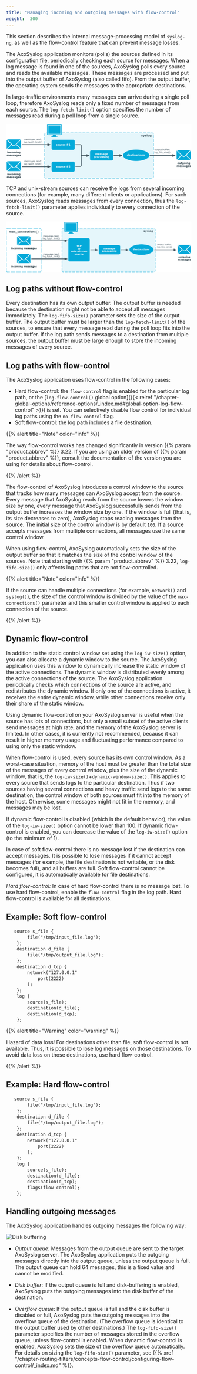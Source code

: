 ```yaml
---
title: "Managing incoming and outgoing messages with flow-control"
weight:  300
---
```

<!-- DISCLAIMER: This file is based on the syslog-ng Open Source Edition documentation https://github.com/balabit/syslog-ng-ose-guides/commit/2f4a52ee61d1ea9ad27cb4f3168b95408fddfdf2 and is used under the terms of The syslog-ng Open Source Edition Documentation License. The file has been modified by Axoflow. -->

This section describes the internal message-processing model of `syslog-ng`, as well as the flow-control feature that can prevent message losses.

The AxoSyslog application monitors (polls) the sources defined in its configuration file, periodically checking each source for messages. When a log message is found in one of the sources, AxoSyslog polls every source and reads the available messages. These messages are processed and put into the output buffer of AxoSyslog (also called fifo). From the output buffer, the operating system sends the messages to the appropriate destinations.

In large-traffic environments many messages can arrive during a single poll loop, therefore AxoSyslog reads only a fixed number of messages from each source. The `log-fetch-limit()` option specifies the number of messages read during a poll loop from a single source.

![Reading messages](fig-syslog-ng-io-01.png)

TCP and unix-stream sources can receive the logs from several incoming connections (for example, many different clients or applications). For such sources, AxoSyslog reads messages from every connection, thus the `log-fetch-limit()` parameter applies individually to every connection of the source.

![Reading messages from a stream](fig-syslog-ng-io-02.png)

## Log paths without flow-control

Every destination has its own output buffer. The output buffer is needed because the destination might not be able to accept all messages immediately. The `log-fifo-size()` parameter sets the size of the output buffer. The output buffer must be larger than the `log-fetch-limit()` of the sources, to ensure that every message read during the poll loop fits into the output buffer. If the log path sends messages to a destination from multiple sources, the output buffer must be large enough to store the incoming messages of every source.



## Log paths with flow-control

The AxoSyslog application uses flow-control in the following cases:

- Hard flow-control: the `flow-control` flag is enabled for the particular log path, or the [`log-flow-control()` global option]({{< relref "/chapter-global-options/reference-options/_index.md#global-option-log-flow-control" >}}) is set. You can selectively disable flow control for individual log paths using the `no-flow-control` flag.
- Soft flow-control: the log path includes a file destination.

{{% alert title="Note" color="info" %}}

The way flow-control works has changed significantly in version {{% param "product.abbrev" %}} 3.22. If you are using an older version of {{% param "product.abbrev" %}}, consult the documentation of the version you are using for details about flow-control.

{{% /alert %}}

The flow-control of AxoSyslog introduces a control window to the source that tracks how many messages can AxoSyslog accept from the source. Every message that AxoSyslog reads from the source lowers the window size by one, every message that AxoSyslog successfully sends from the output buffer increases the window size by one. If the window is full (that is, its size decreases to zero), AxoSyslog stops reading messages from the source. The initial size of the control window is by default `100`. If a source accepts messages from multiple connections, all messages use the same control window.

When using flow-control, AxoSyslog automatically sets the size of the output buffer so that it matches the size of the control window of the sources. Note that starting with {{% param "product.abbrev" %}} 3.22, `log-fifo-size()` only affects log paths that are not flow-controlled.

{{% alert title="Note" color="info" %}}

If the source can handle multiple connections (for example, `network()` and `syslog()`), the size of the control window is divided by the value of the `max-connections()` parameter and this smaller control window is applied to each connection of the source.

{{% /alert %}}


## Dynamic flow-control

In addition to the static control window set using the `log-iw-size()` option, you can also allocate a dynamic window to the source. The AxoSyslog application uses this window to dynamically increase the static window of the active connections. The dynamic window is distributed evenly among the active connections of the source. The AxoSyslog application periodically checks which connections of the source are active, and redistributes the dynamic window. If only one of the connections is active, it receives the entire dynamic window, while other connections receive only their share of the static window.

Using dynamic flow-control on your AxoSyslog server is useful when the source has lots of connections, but only a small subset of the active clients send messages at high rate, and the memory of the AxoSyslog server is limited. In other cases, it is currently not recommended, because it can result in higher memory usage and fluctuating performance compared to using only the static window.

When flow-control is used, every source has its own control window. As a worst-case situation, memory of the host must be greater than the total size of the messages of every control window, plus the size of the dynamic window, that is, the `log-iw-size()`+`dynamic-window-size()`. This applies to every source that sends logs to the particular destination. Thus if two sources having several connections and heavy traffic send logs to the same destination, the control window of both sources must fit into the memory of the host. Otherwise, some messages might not fit in the memory, and messages may be lost.

If dynamic flow-control is disabled (which is the default behavior), the value of the `log-iw-size()` option cannot be lower than 100. If dynamic flow-control is enabled, you can decrease the value of the `log-iw-size()` option (to the minimum of 1).


In case of soft flow-control there is no message lost if the destination can accept messages. It is possible to lose messages if it cannot accept messages (for example, the file destination is not writable, or the disk becomes full), and all buffers are full. Soft flow-control cannot be configured, it is automatically available for file destinations.

*Hard flow-control:* In case of hard flow-control there is no message lost. To use hard flow-control, enable the `flow-control` flag in the log path. Hard flow-control is available for all destinations.


## Example: Soft flow-control

```shell
   source s_file {
        file("/tmp/input_file.log");
    };
    destination d_file {
        file("/tmp/output_file.log");
    };
    destination d_tcp {
        network("127.0.0.1"
            port(2222)
        );
    };
    log {
        source(s_file);
        destination(d_file);
        destination(d_tcp);
    };
```


{{% alert title="Warning" color="warning" %}}

Hazard of data loss! For destinations other than file, soft flow-control is not available. Thus, it is possible to lose log messages on those destinations. To avoid data loss on those destinations, use hard flow-control.

{{% /alert %}}



## Example: Hard flow-control

```shell
   source s_file {
        file("/tmp/input_file.log");
    };
    destination d_file {
        file("/tmp/output_file.log");
    };
    destination d_tcp {
        network("127.0.0.1"
            port(2222)
        );
    };
    log {
        source(s_file);
        destination(d_file);
        destination(d_tcp);
        flags(flow-control);
    };
```



## Handling outgoing messages

The AxoSyslog application handles outgoing messages the following way:

![Disk buffering](/chapter-routing-filters/concepts-diskbuffer/disk-buffer-diagram-normal.png)

  - *Output queue*: Messages from the output queue are sent to the target AxoSyslog server. The AxoSyslog application puts the outgoing messages directly into the output queue, unless the output queue is full. The output queue can hold 64 messages, this is a fixed value and cannot be modified.

  - *Disk buffer*: If the output queue is full and disk-buffering is enabled, AxoSyslog puts the outgoing messages into the disk buffer of the destination.

  - *Overflow queue*: If the output queue is full and the disk buffer is disabled or full, AxoSyslog puts the outgoing messages into the overflow queue of the destination. (The overflow queue is identical to the output buffer used by other destinations.) The `log-fifo-size()` parameter specifies the number of messages stored in the overflow queue, unless flow-control is enabled. When dynamic flow-control is enabled, AxoSyslog sets the size of the overflow queue automatically. For details on sizing the `log-fifo-size()` parameter, see {{% xref "/chapter-routing-filters/concepts-flow-control/configuring-flow-control/_index.md" %}}.

